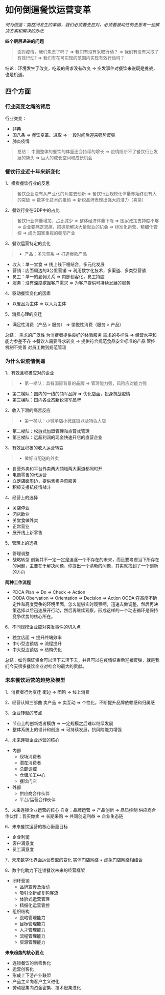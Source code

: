 # 如何倒逼餐饮运营变革

*何为倒逼：突然间发生的事情，我们必须要去应对，必须要被动性的去思考一些解决方案和解决的办法*

**四个层层递进的问题**
>面对疫情，我们焦虑了吗？ => 我们有没有采取行动？ => 我们有没有采取了有效行动? => 我们有在可实现的范围内实现有效行动吗？

结论：环境发生了改变，吃饭的需求没有改变 => 突发事件对餐饮来说既是挑战，也是机遇。

## 四个方面

### 行业突变之痛的背后

行业突变：
* 非典
* 国八条     => 餐饮变革、进取 => 一段时间后迎来强势反弹
* 肺炎疫情

>总结：
中国整体的餐饮的体量还会持续的增长 => 疫情阻断不了餐饮行业发展的势头 => 巨大的成长空间和成长机会

### 餐饮行业近十年来新变化
1、横看餐饮行业的反思
>餐饮企业没有从产业化的角度去创新 => 餐饮行业规模化体量却始终没有大的突破 => 数字化技术的推动
=> 新锐品牌表现出强大的潜力（喜茶）

2、餐饮行业在GDP中的占比
>餐饮行业体量增加、占比减少 => 整体经济体量下降 => 国家政策支持度不够 => 企业要痛定思痛，把握能解决大量就业的机会 => 标准化运营、精细化管控 => 成为国家重视的朝阳产业

3、餐饮运营特定的变化
>* 产品：多元菜系 => 打造爆款产品
* 收入：单一堂食 => 线上线下相结合，多元化发展
* 营销：店面周边的3公里营销 => 利用数字化技术，多渠道、多类型营销
* 员工：单一的雇佣关系 => 内部创客化，员工持股
* 服务：没有深度挖掘客户需求 => 为客户提供可持续发展的服务

4、驱动餐饮变化的因素
* 以餐品为主体 => 以人为主体

5、消费心理的变迁
* 满足性消费（产品 > 服务） => 愉悦性消费（服务 > 产品）

总结：
需求的广泛性                                               为消费者提供良好的体验服务
需求的多样性 => 经营水平和能力参差不齐 =>餐饮人需要寻求转变 => 提供符合规范食品安全标准的产品
管控机制不完善                                             对员工做到规范管理

### 为什么说疫情倒逼

1、有效且积极应对的企业
>* 第一梯队：具有国际背景的品牌 => 管理能力强，风险应对能力强
* 第二梯队：国内的一线的领军品牌 => 优化店面，投身抗战疫情
* 第三梯队：国内各业态新锐领军品牌

2、收入下滑的痛苦反应
>* 第一梯队：小微单店小微连锁以及特色大店
* 第二梯队：松散式加盟管理和直营式管理
* 第三梯队：远超利润的现金快速开店的直营企业

3、有效且积极的收入运营转变
>* 做好自配送的外卖
* 自营外卖和平台外卖两大领域两大渠道都同时开
* 电商零售的代运营
* 立足店面周边，提供售卖净菜服务
* 积极支援抗疫情战斗

4、经营上的选择
* 关店停业
* 闭店歇业
* 关堂食做外卖
* 正常营业
* 展开线上新零售

5、管理上的选择
* 管理调整
* 战略转型
创新并不一定一定是追逐一个不存在的未来，而且要考虑当下所存在的问题，主要在于解决问题，你提出一个清晰的问题，其实就找到了一个创新的方向

**两种工作流程**
* PDCA Plan => Do => Check => Action
* OODA Obervation => Orientation => Decision => Action
OODA:在高度不确定性和高度竞争的环境里面，怎么能够实时观察啊，迅速去做调整，然后再决策选择以后迅速展开行动，然后再继续观察，形成这样的一个动态循环是保持竞争优势的核心所在。

6、不同规模企业应对突发事件的切入点
* 独立店面 => 提升终端效率
* 中小型连锁店 => 流程提升
* 中大型连锁店 => 结构优化

总结：如何保证资金可以活下去活下去，并且可以在疫情结束后迎接反弹，就是我们今天很多餐饮企业对社会的最大的贡献。

### 未来餐饮运营的趋势及模型
1、消费者行为变迁
街边 => 团购 => 线上消费

2、经营认知三部曲
卖产品 => 卖互动 => 个性化，不断提升品牌依赖感和归属感

3、企业转型的节点
* 节点上的创新或者模仿 => 一定规模之后难以继续发展
* 整体系统上的设计和创造 => 可持续发展，抗风险能力增强

4、未来连锁企业运营的核心
+ 内部
  - 现场消费者
  - 潜在消费者
  - 总部调控
  - 仓储加工中心
  - 餐饮门店
+ 外部
  - 供应商合作伙伴
  - 平台/运营合作伙伴

5、未来连锁企业运营的核心
自身：品牌运营 => 产品创新 => 品质控制
供应商合作伙伴：我买你卖 => 长期采购 => 共同创造利益 => 企业生态链

6、未来餐饮运营的核心衡量目标
* 企业利润
* 客户满意度
* 员工满意度

7、未来数字化界面运营模型的变化
实体门店网络 + 虚拟门店网络相结合

8、数字化助力下连锁餐饮未来的经营框架
+ 闭环营销
  - 品牌宣传及活动
  - 吸引全新或复购客流
  - 体验式运营管理
  - 精细化运营管控
+ 组织结构
  - 战略管理能力
  - 目标管理能力
  - 人才管理能力
  - 流程管理能力
  - 资源管理能力

**未来趋势的核心要点**
* 连锁餐饮的新零售化
* 运营创客化
* 形成上下游产业联盟
* 产品主义向客户主义进化
* 劳动密集向资金密集、技术密集进化
